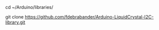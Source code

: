 cd ~/Arduino/libraries/

git clone https://github.com/fdebrabander/Arduino-LiquidCrystal-I2C-library.git

